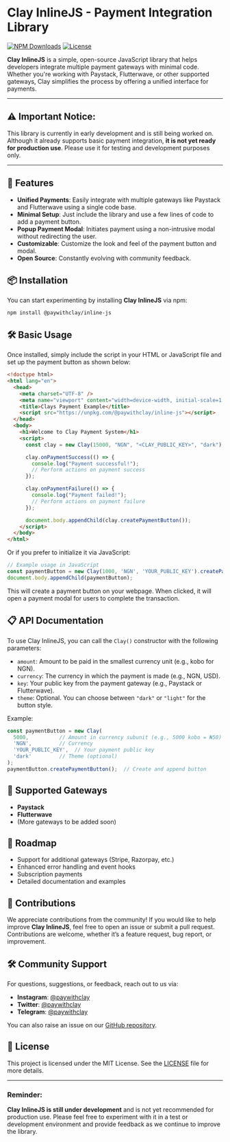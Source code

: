# Clay InlineJS - Payment Integration Library

[![NPM Downloads](https://img.shields.io/npm/dw/@paywithclay/inline-js)](https://www.npmjs.com/package/@paywithclay/inline-js)
[![License](https://img.shields.io/npm/l/@paywithclay/inline-js)](LICENSE)

**Clay InlineJS** is a simple, open-source JavaScript library that helps developers integrate multiple payment gateways with minimal code. Whether you're working with Paystack, Flutterwave, or other supported gateways, Clay simplifies the process by offering a unified interface for payments.

---

## ⚠️ **Important Notice:**

This library is currently in early development and is still being worked on. Although it already supports basic payment integration, **it is not yet ready for production use**. Please use it for testing and development purposes only.

---

## 🚀 Features

- **Unified Payments**: Easily integrate with multiple gateways like Paystack and Flutterwave using a single code base.
- **Minimal Setup**: Just include the library and use a few lines of code to add a payment button.
- **Popup Payment Modal**: Initiates payment using a non-intrusive modal without redirecting the user.
- **Customizable**: Customize the look and feel of the payment button and modal.
- **Open Source**: Constantly evolving with community feedback.

## 📦 Installation

You can start experimenting by installing **Clay InlineJS** via npm:

```
npm install @paywithclay/inline-js
```

## 🛠️ Basic Usage

Once installed, simply include the script in your HTML or JavaScript file and set up the payment button as shown below:

```html
<!doctype html>
<html lang="en">
  <head>
    <meta charset="UTF-8" />
    <meta name="viewport" content="width=device-width, initial-scale=1.0" />
    <title>Clays Payment Example</title>
    <script src="https://unpkg.com/@paywithclay/inline-js"></script>
  </head>
  <body>
    <h1>Welcome to Clay Payment System</h1>
    <script>
      const clay = new Clay(15000, "NGN", "<CLAY_PUBLIC_KEY>", "dark");

      clay.onPaymentSuccess(() => {
        console.log("Payment successful!");
        // Perform actions on payment success
      });

      clay.onPaymentFailure(() => {
        console.log("Payment failed!");
        // Perform actions on payment failure
      });

      document.body.appendChild(clay.createPaymentButton());
    </script>
  </body>
</html>
```

Or if you prefer to initialize it via JavaScript:

```javascript
// Example usage in JavaScript
const paymentButton = new Clay(1000, 'NGN', 'YOUR_PUBLIC_KEY').createPaymentButton();
document.body.appendChild(paymentButton);
```

This will create a payment button on your webpage. When clicked, it will open a payment modal for users to complete the transaction.

## 📋 API Documentation

To use Clay InlineJS, you can call the `Clay()` constructor with the following parameters:

- `amount`: Amount to be paid in the smallest currency unit (e.g., kobo for NGN).
- `currency`: The currency in which the payment is made (e.g., NGN, USD).
- `key`: Your public key from the payment gateway (e.g., Paystack or Flutterwave).
- `theme`: Optional. You can choose between `"dark"` or `"light"` for the button style.

Example:

```javascript
const paymentButton = new Clay(
  5000,          // Amount in currency subunit (e.g., 5000 kobo = ₦50)
  'NGN',         // Currency
  'YOUR_PUBLIC_KEY',  // Your payment public key
  'dark'         // Theme (optional)
);
paymentButton.createPaymentButton();  // Create and append button
```

## 🎯 Supported Gateways

- **Paystack**
- **Flutterwave**
- (More gateways to be added soon)

## 🚧 Roadmap

- Support for additional gateways (Stripe, Razorpay, etc.)
- Enhanced error handling and event hooks
- Subscription payments
- Detailed documentation and examples

## 💬 Contributions

We appreciate contributions from the community! If you would like to help improve **Clay InlineJS**, feel free to open an issue or submit a pull request. Contributions are welcome, whether it’s a feature request, bug report, or improvement.

## 🛠️ Community Support

For questions, suggestions, or feedback, reach out to us via:

- **Instagram**: [@paywithclay](https://instagram.com/paywithclay)
- **Twitter**: [@paywithclay](https://twitter.com/paywithclay)
- **Telegram**: [@paywithclay](https://t.me/paywithclay)

You can also raise an issue on our [GitHub repository](https://github.com/paywithclay/inline-js).

## 📄 License

This project is licensed under the MIT License. See the [LICENSE](LICENSE) file for more details.

---

### **Reminder:**

**Clay InlineJS is still under development** and is not yet recommended for production use. Please feel free to experiment with it in a test or development environment and provide feedback as we continue to improve the library.
